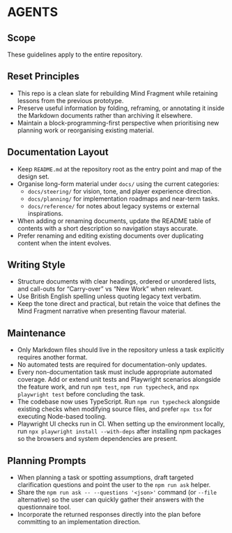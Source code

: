 # AGENTS

## Scope
These guidelines apply to the entire repository.

## Reset Principles
- This repo is a clean slate for rebuilding Mind Fragment while retaining lessons from the previous prototype.
- Preserve useful information by folding, reframing, or annotating it inside the Markdown documents rather than archiving it elsewhere.
- Maintain a block-programming-first perspective when prioritising new planning work or reorganising existing material.

## Documentation Layout
- Keep `README.md` at the repository root as the entry point and map of the design set.
- Organise long-form material under `docs/` using the current categories:
  - `docs/steering/` for vision, tone, and player experience direction.
  - `docs/planning/` for implementation roadmaps and near-term tasks.
  - `docs/reference/` for notes about legacy systems or external inspirations.
- When adding or renaming documents, update the README table of contents with a short description so navigation stays accurate.
- Prefer renaming and editing existing documents over duplicating content when the intent evolves.

## Writing Style
- Structure documents with clear headings, ordered or unordered lists, and call-outs for “Carry-over” vs “New Work” when relevant.
- Use British English spelling unless quoting legacy text verbatim.
- Keep the tone direct and practical, but retain the voice that defines the Mind Fragment narrative when presenting flavour material.

## Maintenance
- Only Markdown files should live in the repository unless a task explicitly requires another format.
- No automated tests are required for documentation-only updates.
- Every non-documentation task must include appropriate automated coverage. Add or extend unit tests and Playwright scenarios alongside the feature work, and run `npm test`, `npm run typecheck`, and `npx playwright test` before concluding the task.
- The codebase now uses TypeScript. Run `npm run typecheck` alongside existing checks when modifying source files, and prefer `npx tsx` for executing Node-based tooling.
- Playwright UI checks run in CI. When setting up the environment locally, run `npx playwright install --with-deps` after installing npm packages so the browsers and system dependencies are present.

## Planning Prompts
- When planning a task or spotting assumptions, draft targeted clarification questions and point the user to the `npm run ask` helper.
- Share the `npm run ask -- --questions '<json>'` command (or `--file` alternative) so the user can quickly gather their answers with the questionnaire tool.
- Incorporate the returned responses directly into the plan before committing to an implementation direction.
